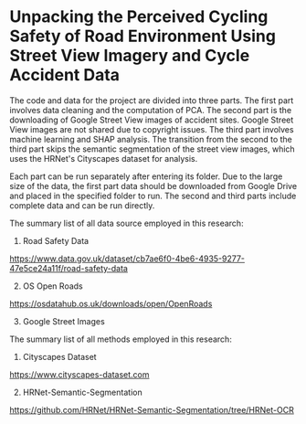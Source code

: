 # Unpacking the Perceived Cycling Safety of Road Environment Using Street View Imagery and Cycle Accident Data




The code and data for the project are divided into three parts. The first part involves data cleaning and the computation of PCA. The second part is the downloading of Google Street View images of accident sites. Google Street View images are not shared due to copyright issues. The third part involves machine learning and SHAP analysis. The transition from the second to the third part skips the semantic segmentation of the street view images, which uses the HRNet's Cityscapes dataset for analysis.


Each part can be run separately after entering its folder. Due to the large size of the data, the first part data should be downloaded from Google Drive and placed in the specified folder to run. The second and third parts include complete data and can be run directly.



The summary list of all data source employed in this research:

1. Road Safety Data

https://www.data.gov.uk/dataset/cb7ae6f0-4be6-4935-9277-47e5ce24a11f/road-safety-data

2. OS Open Roads

https://osdatahub.os.uk/downloads/open/OpenRoads

3. Google Street Images


The summary list of all methods employed in this research:

1. Cityscapes Dataset

https://www.cityscapes-dataset.com

2. HRNet-Semantic-Segmentation

https://github.com/HRNet/HRNet-Semantic-Segmentation/tree/HRNet-OCR
